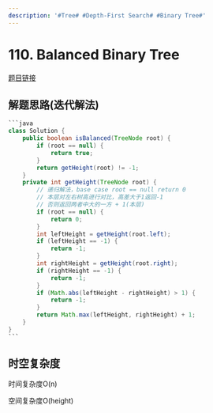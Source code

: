 ```yaml
---
description: '#Tree# #Depth-First Search# #Binary Tree#'
---
```


# 110. Balanced Binary Tree

[题目链接](https://leetcode.com/problems/balanced-binary-tree/description/)

## 解题思路(迭代解法)

````java
```java
class Solution {
    public boolean isBalanced(TreeNode root) {
        if (root == null) {
            return true;
        }
        return getHeight(root) != -1;
    }
    private int getHeight(TreeNode root) {
        // 递归解法，base case root == null return 0
        // 本层对左右树高进行对比，高差大于1返回-1
        // 否则返回两者中大的一方 + 1(本层)
        if (root == null) {
            return 0;
        }
        int leftHeight = getHeight(root.left);
        if (leftHeight == -1) {
            return -1;
        }
        int rightHeight = getHeight(root.right);
        if (rightHeight == -1) {
            return -1;
        }
        if (Math.abs(leftHeight - rightHeight) > 1) {
            return -1;
        }
        return Math.max(leftHeight, rightHeight) + 1;
    }
}
```
````

## 时空复杂度

时间复杂度O(n)

空间复杂度O(height)
